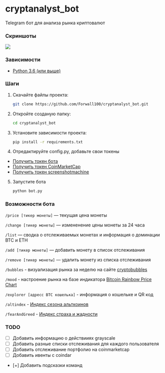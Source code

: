 # cryptanalyst_bot
Telegram бот для анализа рынка криптовалют

### Скриншоты
![](https://i.imgur.com/i4DpVHb.png)


### Зависимости
* [Python 3.6 (или выше)](https://www.python.org/)

### Шаги
1. Скачайте файлы проекта:
   ```bash
   git clone https://github.com/Forwall100/cryptanalyst_bot.git
   ```
   
2. Откройте созданую папку:
   ```bash
   cd cryptanalyst_bot
   ```

3. Установите зависимости проекта:
   ```bash
   pip install -r requirements.txt
   ```

4. Отредактируйте config.py, добавьте свои токены
* [Получить токен бота](https://t.me/BotFather)
* [Получить токен CoinMarketCap](https://coinmarketcap.com/api/)
* [Получить токен screenshotmachine](https://www.screenshotmachine.com/)

5. Запустите бота
    ```bash
    python bot.py
    ```

### Возможности бота
```/price [тикер монеты]``` — текущая цена монеты

```/change [тикер монеты]``` — измененение цены монеты за 24 часа  

```/list``` — сводка о отслеживаемых монетах и информация о доминации BTC и ETH

```/add [тикер монеты]``` — добавить монету в список отслеживания  

```/remove [тикер монеты]``` — удалить монету из списка отслеживания  

```/bubbles``` - визуализация рынка за неделю на сайте [cryptobubbles](https://cryptobubbles.net/)

```/mood``` - настроение рынка на базе индикатора [Bitcoin Rainbow Price Chart](https://www.blockchaincenter.net/bitcoin-rainbow-chart/)

```/explorer [адресс BTC кошелька]``` - информация о кошельке и QR код  

```/altindex``` - [Индекс сезона альткоинов](https://www.blockchaincenter.net/altcoin-season-index/)

```/fearAndGreed``` - [Индекс страха и жадности](https://alternative.me/crypto/fear-and-greed-index/)

### TODO
- [ ] Добавить информацию о действииях grayscale
- [ ] Добавить разные списки отслеживания для каждого пользователя
- [ ] Добавить отслеживание портфолио на coinmarketcap
- [ ] Добавить ивенты с coindar
- [+] Добавить подсказки команд
